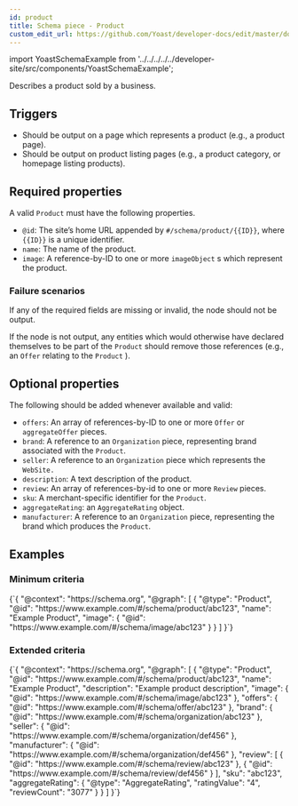 ```yaml
---
id: product
title: Schema piece - Product
custom_edit_url: https://github.com/Yoast/developer-docs/edit/master/docs/features/schema/pieces/product.md
---
```

import YoastSchemaExample from '../../../../../developer-site/src/components/YoastSchemaExample';

Describes a product sold by a business.

## Triggers
* Should be output on a page which represents a product (e.g., a product page).
* Should be output on product listing pages (e.g., a product category, or homepage listing products).

## Required properties
A valid `Product` must have the following properties.

* `@id`: The site’s home URL appended by `#/schema/product/{{ID}}`, where `{{ID}}` is a unique identifier.
* `name`: The name of the product.
* `image`: A reference-by-ID to one or more `imageObject` s which represent the product.

### Failure scenarios
If any of the required fields are missing or invalid, the node should not be output.

If the node is not output, any entities which would otherwise have declared themselves to be part of the `Product` should remove those references 
(e.g., an  `Offer`  relating to the `Product` ).

## Optional properties
The following should be added whenever available and valid:

* `offers`: An array of references-by-ID to one or more `Offer` or `aggregateOffer` pieces.
* `brand`: A reference to an `Organization` piece, representing brand associated with the `Product`.
* `seller`: A reference to an `Organization` piece which represents the `WebSite.`
* `description`: A text description of the product.
* `review`: An array of references-by-id to one or more `Review` pieces.
* `sku`: A merchant-specific identifier for the `Product`.
* `aggregateRating`: an `AggregateRating` object.
* `manufacturer`: A reference to an `Organization` piece, representing the brand which produces the `Product`.

## Examples
### Minimum criteria

<YoastSchemaExample>
{`{
      "@context": "https://schema.org",
      "@graph": [
          {
              "@type": "Product",
              "@id": "https://www.example.com/#/schema/product/abc123",
              "name": "Example Product",
              "image": {
                  "@id": "https://www.example.com/#/schema/image/abc123"
              }
          }
      ]
  }`}
</YoastSchemaExample>

### Extended criteria

<YoastSchemaExample>
{`{
      "@context": "https://schema.org",
      "@graph": [
          {
              "@type": "Product",
              "@id": "https://www.example.com/#/schema/product/abc123",
              "name": "Example Product",
              "description": "Example product description",
              "image": {
                  "@id": "https://www.example.com/#/schema/image/abc123"
              },
              "offers": {
                  "@id": "https://www.example.com/#/schema/offer/abc123"
              },
              "brand": {
                  "@id": "https://www.example.com/#/schema/organization/abc123"
              },
              "seller": {
                  "@id": "https://www.example.com/#/schema/organization/def456"
              },
              "manufacturer": {
                  "@id": "https://www.example.com/#/schema/organization/def456"
              },
              "review": [
                  {
                      "@id": "https://www.example.com/#/schema/review/abc123"
                  },
                  {
                      "@id": "https://www.example.com/#/schema/review/def456"
                  }
              ],
              "sku": "abc123",
              "aggregateRating": {
                  "@type": "AggregateRating",
                  "ratingValue": "4",
                  "reviewCount": "3077"
              }
          }
      ]
  }`}
</YoastSchemaExample>
